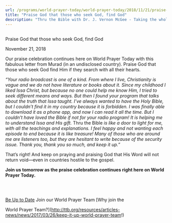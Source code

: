 ```yaml
---
url: /programs/world-prayer-today/world-prayer-today/2018/11/21/praise-god-that-those-who-seek-god-find-god
title: "Praise God that those who seek God, find God"
description: "Thru the Bible with Dr. J. Vernon McGee - Taking the whole Word to the whole world"
---
```







## 
 Praise God that those who seek God, find God


November 21, 2018




Our praise celebration continues here on World Prayer Today with this fabulous letter from Murad (in an undisclosed country). Praise God that those who seek God find Him if they search with all their hearts. 


*“Your radio broadcast is one of a kind. From where I live, Christianity is vague and we do not have literature or books about it. Since my childhood I liked Issa Christ, but because no one could help me know Him, I tried to seek different means and ways. But then I found your program that talks about the truth that Issa taught. I’ve always wanted to have the Holy Bible, but I couldn’t find it in my country because it is forbidden. I was finally able to download it as a phone app, and now I can read it all the time. But I couldn’t have loved the Bible if not for your radio program! It is helping me to understand Issa and His gift.* Thru the Bible *is like a door to light for me, with all the teachings and explanations. I feel happy and not wanting each episode to end because it is like treasure! Many of those who are around me are listeners too, but they are hesitant to write because of the security issue. Thank you, thank you so much, and keep it up.”*


That’s right! And keep on praying and praising God that His Word will not return void—even in countries hostile to the gospel.


**Join us tomorrow as the praise celebration continues right here on World Prayer Today.**


 







## 




[Be Up to Date](http://feeds.feedburner.com/WorldPrayerToday "World Prayer Today RSS Feed")
Join our World Prayer Team
[Why join the  

World Prayer Team?](http://ttb.org/resources/articles-news/news/2017/03/26/keep-it-up-world-prayer-team!)




